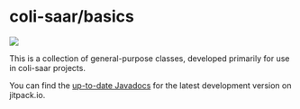 # coli-saar/basics

[![](https://jitpack.io/v/coli-saar/basics.svg)](https://jitpack.io/#coli-saar/basics)

This is a collection of general-purpose classes, developed primarily for use in coli-saar projects.

You can find the [up-to-date Javadocs](https://jitpack.io/com/github/coli-saar/basics/-SNAPSHOT/javadoc/) for the latest development version on jitpack.io.
